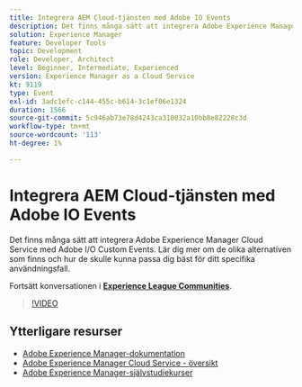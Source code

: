 ```yaml
---
title: Integrera AEM Cloud-tjänsten med Adobe IO Events
description: Det finns många sätt att integrera Adobe Experience Manager Cloud Service med Adobe I/O Custom Events. Lär dig mer om de olika alternativen som finns och hur de skulle kunna passa dig bäst för ditt specifika användningsfall.
solution: Experience Manager
feature: Developer Tools
topic: Development
role: Developer, Architect
level: Beginner, Intermediate, Experienced
version: Experience Manager as a Cloud Service
kt: 9119
type: Event
exl-id: 3adc1efc-c144-455c-b614-3c1ef06e1324
duration: 1566
source-git-commit: 5c946ab73e78d4243ca310032a10bb8e82228c3d
workflow-type: tm+mt
source-wordcount: '113'
ht-degree: 1%

---
```


# Integrera AEM Cloud-tjänsten med Adobe IO Events

Det finns många sätt att integrera Adobe Experience Manager Cloud Service med Adobe I/O Custom Events. Lär dig mer om de olika alternativen som finns och hur de skulle kunna passa dig bäst för ditt specifika användningsfall.

Fortsätt konversationen i **[Experience League Communities](https://adobe.ly/3ij0O1W)**.

>[!VIDEO](https://video.tv.adobe.com/v/337529/?quality=12&learn=on&hidetitle=true)

## Ytterligare resurser

- [Adobe Experience Manager-dokumentation](https://experienceleague.adobe.com/docs/experience-manager-cloud-service.html?lang=sv-SE)
- [Adobe Experience Manager Cloud Service - översikt](https://experienceleague.adobe.com/docs/experience-manager-cloud-service/overview/home.html?lang=sv-SE)
- [Adobe Experience Manager-självstudiekurser](https://experienceleague.adobe.com/docs/experience-manager-tutorials.html?lang=sv-SE)
